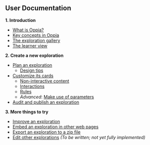 ## User Documentation ##

**1. Introduction**
  * [What is Oppia?](WhatIsOppia.md)
  * [Key concepts in Oppia](KeyConceptsInOppia.md)
  * [The exploration gallery](TheExplorationGallery.md)
  * [The learner view](LearnerView.md)

**2. Create a new exploration**
  * [Plan an exploration](PlanningYourExploration.md)
    * [Design tips](DesignTips.md)
  * [Customize its cards](CustomizingStates.md)
    * [Non-interactive content](NonInteractiveContent.md)
    * [Interactions](InteractiveWidgets.md)
    * [Rules](Rules.md)
    * _Advanced_: [Make use of parameters](Parameters.md)
  * [Audit and publish an exploration](AuditAndPublishYourExploration.md)

**3. More things to try**
  * [Improve an exploration](ImprovingYourExploration.md)
  * [Embed an exploration in other web pages](EmbeddingYourExploration.md)
  * [Export an exploration to a zip file](ExportingYourExploration.md)
  * [Edit other explorations](CollaborativeEditing.md) _(To be written; not yet fully implemented)_